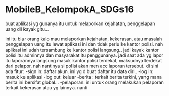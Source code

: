 # MobileB_KelompokA_SDGs16
buat aplikasi yg gunanya itu untuk melaporkan kejahatan, penggelapan uang dll kayak gitu... 

ini itu biar orang kalo mau melaporkan kejahatan, kekerasan, atau masalah penggelapan uang itu lewat aplikasi ini dan tidak perlu ke kantor polisi.
nah aplikasi ini udah tersambung ke kantor polisi langsung.. jadi kayak kantor polisi itu adminnya dan masyarakat itu penggunanya.
jadi saat ada yg lapor itu laporannya langsung masuk kantor polisi terdekat, maksudnya terdekat dari pelapor.
nah nantinya si polisi akan men acc laporan tersebut.
di sini ada fitur:
-sign in: daftar akun. ini yg d buat daftar itu data diri..
-log in: masuk ke aplikasi
-log out: keluar
-berita : terkait berita terkini, yang mana berita ini bersifat global...
-pelaporan: ini untuk orang melakukan pelaporan terkait kekerasan atau yg lainnya. nanti 
